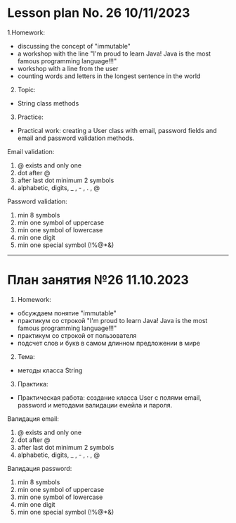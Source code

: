 # Lesson plan No. 26 10/11/2023
1.Homework:
- discussing the concept of "immutable"
- a workshop with the line "I'm proud to learn Java! Java is the most famous programming language!!!"
- workshop with a line from the user
- counting words and letters in the longest sentence in the world

2. Topic:
- String class methods

3. Practice:

- Practical work: creating a User class with email, password fields and email and password validation methods.

Email validation:
1) @ exists and only one
2) dot after @
3) after last dot minimum 2 symbols
4) alphabetic, digits, _ , - , . , @

Password validation:
1) min 8 symbols
2) min one symbol of uppercase
3) min one symbol of lowercase
4) min one digit
5) min one special symbol (!%@*&)

___________________________________________

# План занятия №26 11.10.2023

1. Homework:
- обсуждаем понятие "immutable"
- практикум со строкой "I'm proud to learn Java! Java is the most famous programming language!!!"
- практикум со строкой от пользователя
- подсчет слов и букв в самом длинном предложении в мире

2. Тема:
- методы класса String

3. Практика:

- Практическая работа: создание класса User с полями email, password и методами валидации емейла и пароля.

Валидация email:
  1) @ exists and only one
  2) dot after @
  3) after last dot minimum 2 symbols
  4) alphabetic, digits, _ , - , . , @

Валидация password:
  1) min 8 symbols
  2) min one symbol of uppercase
  3) min one symbol of lowercase
  4) min one digit
  5) min one special symbol (!%@*&)